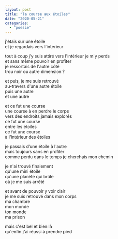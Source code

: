 ```yaml
---
layout: post
title: "la course aux étoiles"
date: "2020-05-21"
categories: 
  - "poesie"
---
```


j'étais sur une étoile  
et je regardais vers l'intérieur  

tout à coup j'y suis attiré 
vers l'intérieur je m'y perds  
et sans même pouvoir en profiter  
je ressortais de l'autre côté  
trou noir ou autre dimension ?  

et puis, je me suis retrouvé  
au-travers d'une autre étoile  
puis une autre  
et une autre 

et ce fut une course  
une course à en perdre le corps  
vers des endroits jamais explorés  
ce fut une course  
entre les étoiles  
ce fut une course  
à l'intérieur des étoiles

je passais d'une étoile à l'autre  
mais toujours sans en profiter  
comme perdu dans le temps
je cherchais mon chemin  

je n'ai trouvé finalement  
qu'une mini étoile  
qu'une planète qui brûle  
où je me suis arrêté

et avant de pouvoir y voir clair  
je me suis retrouvé dans mon corps  
ma chambre  
mon monde  
ton monde  
ma prison

mais c'est bel et bien là  
qu'enfin j'ai réussi à prendre pied


